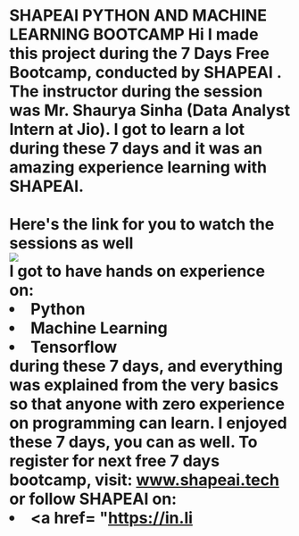 # SHAPEAI PYTHON AND MACHINE LEARNING BOOTCAMP Hi I made this project during the 7 Days Free Bootcamp, conducted by <b> SHAPEAI </b>. The instructor during the session was Mr. Shaurya Sinha (Data Analyst Intern at Jio). I got to learn a lot during these 7 days and it was an amazing experience learning with SHAPEAI. <br><br>Here's the link for you to watch the sessions as well<br> <a href="https://www.youtube.com/playlist?list=PL7zl8TDRnbulNEA-59W7wWgCWE8LEOD6h" > <img src="https://github.com/ShapeAI/PYTHON-AND-DATA-ANALYTICS/blob/main/YOUTUBE%2 0THUMBNAIL-5.png"> </a> <br>I got to have hands on experience on: <li>Python <li>Machine Learning <li>Tensorflow <br>during these 7 days, and everything was explained from the very basics so that anyone with zero experience on programming can learn. I enjoyed these 7 days, you can as well. To register for next free 7 days bootcamp, visit: <a href="https://www.shapeai.tech"> www.shapeai.tech</a> or follow SHAPEAI on: <li><a href= "https://in.li


